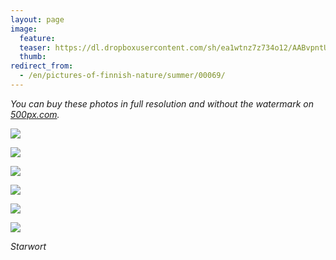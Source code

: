 ```yaml
---
layout: page
image:
  feature:
  teaser: https://dl.dropboxusercontent.com/sh/ea1wtnz7z734o12/AABvpntUQ8xGkf1kcVd-OG5Ua/luontokuvat/kes%C3%A4/7/DS23795-245px.jpg
  thumb:
redirect_from:
  - /en/pictures-of-finnish-nature/summer/00069/
---
```


*You can buy these photos in full resolution and without the watermark on [500px.com](https://500px.com/minimuutticom/galleries/starworts).*

[![](https://dl.dropboxusercontent.com/sh/ea1wtnz7z734o12/AADWbQeH4Tu_wOlfCib_dBlba/luontokuvat/kes%C3%A4/7/DS23793-800px.jpg)](https://dl.dropboxusercontent.com/sh/ea1wtnz7z734o12/AACcbHLQn8laoSAPPcNoGuapa/luontokuvat/kes%C3%A4/7/DS23793.jpg)

[![](https://dl.dropboxusercontent.com/sh/ea1wtnz7z734o12/AAAJTBX8BL_hFZDrDKMeyzMxa/luontokuvat/kes%C3%A4/7/DS23795-800px.jpg)](https://dl.dropboxusercontent.com/sh/ea1wtnz7z734o12/AAC19QEl4DvlUkIac-JRlflYa/luontokuvat/kes%C3%A4/7/DS23795.jpg)

[![](https://dl.dropboxusercontent.com/sh/ea1wtnz7z734o12/AAAz9FlwZ3XsferuI9OkQiUqa/luontokuvat/kes%C3%A4/7/DS23796-800px.jpg)](https://dl.dropboxusercontent.com/sh/ea1wtnz7z734o12/AACYrxAqar1y1i2-yhWDgTvEa/luontokuvat/kes%C3%A4/7/DS23796.jpg)

[![](https://dl.dropboxusercontent.com/sh/ea1wtnz7z734o12/AADk14AhHmrugDmt8p4ht1Xpa/luontokuvat/kes%C3%A4/7/DS23798-800px.jpg)](https://dl.dropboxusercontent.com/sh/ea1wtnz7z734o12/AABM1VRTzovg_uQg-x-yiW_ra/luontokuvat/kes%C3%A4/7/DS23798.jpg)

[![](https://dl.dropboxusercontent.com/sh/ea1wtnz7z734o12/AADb9VHnJsw9Gf_1tY8xH3fMa/luontokuvat/kes%C3%A4/7/DS23800-800px.jpg)](https://dl.dropboxusercontent.com/sh/ea1wtnz7z734o12/AACIS8xWg1UXt98jcMRQj2q4a/luontokuvat/kes%C3%A4/7/DS23800.jpg)

[![](https://dl.dropboxusercontent.com/sh/ea1wtnz7z734o12/AADK_fRp62U1RxtW0A2aB0jwa/luontokuvat/kes%C3%A4/7/DS23803-800px.jpg)](https://dl.dropboxusercontent.com/sh/ea1wtnz7z734o12/AADdg04C_PvOkex_hhwr2a9Ea/luontokuvat/kes%C3%A4/7/DS23803.jpg)

*Starwort*
